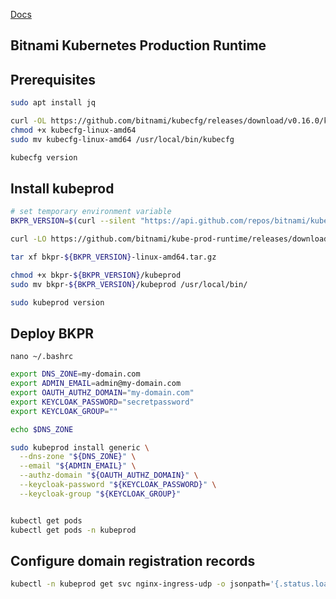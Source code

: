 [Docs](https://github.com/bitnami/kube-prod-runtime/blob/master/docs/quickstart-generic.md)


## Bitnami Kubernetes Production Runtime


## Prerequisites
```bash
sudo apt install jq

curl -OL https://github.com/bitnami/kubecfg/releases/download/v0.16.0/kubecfg-linux-amd64
chmod +x kubecfg-linux-amd64
sudo mv kubecfg-linux-amd64 /usr/local/bin/kubecfg

kubecfg version
```


## Install kubeprod
```bash
# set temporary environment variable
BKPR_VERSION=$(curl --silent "https://api.github.com/repos/bitnami/kube-prod-runtime/releases/latest" | jq -r '.tag_name')

curl -LO https://github.com/bitnami/kube-prod-runtime/releases/download/${BKPR_VERSION}/bkpr-${BKPR_VERSION}-linux-amd64.tar.gz

tar xf bkpr-${BKPR_VERSION}-linux-amd64.tar.gz

chmod +x bkpr-${BKPR_VERSION}/kubeprod
sudo mv bkpr-${BKPR_VERSION}/kubeprod /usr/local/bin/

sudo kubeprod version
```


## Deploy BKPR
`nano ~/.bashrc`
```bash
export DNS_ZONE=my-domain.com
export ADMIN_EMAIL=admin@my-domain.com
export OAUTH_AUTHZ_DOMAIN="my-domain.com"
export KEYCLOAK_PASSWORD="secretpassword"
export KEYCLOAK_GROUP=""

echo $DNS_ZONE

sudo kubeprod install generic \
  --dns-zone "${DNS_ZONE}" \
  --email "${ADMIN_EMAIL}" \
  --authz-domain "${OAUTH_AUTHZ_DOMAIN}" \
  --keycloak-password "${KEYCLOAK_PASSWORD}" \
  --keycloak-group "${KEYCLOAK_GROUP}"


kubectl get pods
kubectl get pods -n kubeprod
```


## Configure domain registration records
```bash
kubectl -n kubeprod get svc nginx-ingress-udp -o jsonpath='{.status.loadBalancer.ingress[0].ip}'
```
